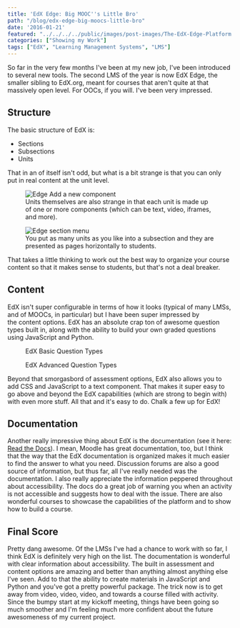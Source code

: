 ```yaml
---
title: 'EdX Edge: Big MOOC''s Little Bro'
path: "/blog/edx-edge-big-moocs-little-bro"
date: '2016-01-21'
featured: "../../../../public/images/post-images/The-EdX-Edge-Platform.png"
categories: ["Showing my Work"]
tags: ["EdX", "Learning Management Systems", "LMS"]
---
```


So far in the very few months I've been at my new job, I've been introduced to several new tools. The second LMS of the year is now EdX Edge, the smaller sibling to EdX.org, meant for courses that aren't quite at that massively open level. For OOCs, if you will. I've been very impressed.

## Structure

The basic structure of EdX is:

*   Sections
*   Subsections
*   Units

That in an of itself isn't odd, but what is a bit strange is that you can only put in real content at the unit level.

<figure>
  <img src="../../../../public/images/Screen-Shot-2016-01-20-at-8.39.06-PM.png" alt="Edge Add a new component" />
  <figcaption>Units themselves are also strange in that each unit is made up of one or more components (which can be text, video, iframes, and more).</figcaption>
</figure>

<figure>
  <img src="../../../../public/images/Screen-Shot-2016-01-20-at-8.40.30-PM.png" alt="Edge section menu" />
  <figcaption>You put as many units as you like into a subsection and they are presented as pages horizontally to students.</figcaption>
</figure>

That takes a little thinking to work out the best way to organize your course content so that it makes sense to students, but that's not a deal breaker.

## Content

EdX isn't super configurable in terms of how it looks (typical of many LMSs, and of MOOCs, in particular) but I have been super impressed by the content options. EdX has an absolute crap ton of awesome question types built in, along with the ability to build your own graded questions using JavaScript and Python.

<figure>
  <img src="../../../../public/images/Screen-Shot-2016-01-20-at-8.34.21-PM.png" alt="" />
  <figcaption>EdX Basic Question Types</figcaption>
</figure>

<figure>
  <img src="../../../../public/images/Screen-Shot-2016-01-20-at-8.34.30-PM.png" alt="" />
  <figcaption>EdX Advanced Question Types</figcaption>
</figure>

Beyond that smorgasbord of assessment options, EdX also allows you to add CSS and JavaScript to a text component. That makes it super easy to go above and beyond the EdX capabilities (which are strong to begin with) with even more stuff. All that and it's easy to do. Chalk a few up for EdX!

## Documentation

Another really impressive thing about EdX is the documentation (see it here: [Read the Docs](http://edx.readthedocs.org/projects/edx-partner-course-staff/en/latest/front_matter/index.html)). I mean, Moodle has great documentation, too, but I think that the way that the EdX documentation is organized makes it much easier to find the answer to what you need. Discussion forums are also a good source of information, but thus far, all I've really needed was the documentation. I also really appreciate the information peppered throughout about accessibility. The docs do a great job of warning you when an activity is not accessible and suggests how to deal with the issue. There are also wonderful courses to showcase the capabilities of the platform and to show how to build a course.

## Final Score

Pretty dang awesome. Of the LMSs I've had a chance to work with so far, I think EdX is definitely very high on the list. The documentation is wonderful with clear information about accessibility. The built in assessment and content options are amazing and better than anything almost anything else I've seen. Add to that the ability to create materials in JavaScript and Python and you've got a pretty powerful package. The trick now is to get away from video, video, video, and towards a course filled with activity. Since the bumpy start at my kickoff meeting, things have been going so much smoother and I'm feeling much more confident about the future awesomeness of my current project.
